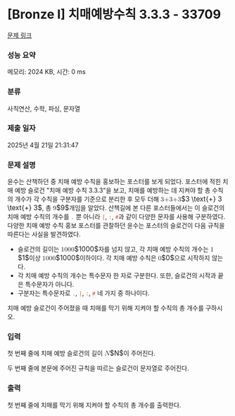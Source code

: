 # [Bronze I] 치매예방수칙 3.3.3 - 33709 

[문제 링크](https://www.acmicpc.net/problem/33709) 

### 성능 요약

메모리: 2024 KB, 시간: 0 ms

### 분류

사칙연산, 수학, 파싱, 문자열

### 제출 일자

2025년 4월 21일 21:31:47

### 문제 설명

<p>윤수는 산책하던 중 치매 예방 수칙을 홍보하는 포스터를 보게 되었다. 포스터에 적힌 치매 예방 슬로건 "치매 예방 수칙 3.3.3"을 보고, 치매를 예방하는 데 지켜야 할 총 수칙의 개수가 각 수칙을 구분자를 기준으로 분리한 후 모두 더해 <mjx-container class="MathJax" jax="CHTML" style="font-size: 109%; position: relative;"><mjx-math class="MJX-TEX" aria-hidden="true"><mjx-mn class="mjx-n"><mjx-c class="mjx-c33"></mjx-c></mjx-mn><mjx-mtext class="mjx-n"><mjx-c class="mjx-c2B"></mjx-c></mjx-mtext><mjx-mn class="mjx-n"><mjx-c class="mjx-c33"></mjx-c></mjx-mn><mjx-mtext class="mjx-n"><mjx-c class="mjx-c2B"></mjx-c></mjx-mtext><mjx-mn class="mjx-n"><mjx-c class="mjx-c33"></mjx-c></mjx-mn></mjx-math><mjx-assistive-mml unselectable="on" display="inline"><math xmlns="http://www.w3.org/1998/Math/MathML"><mn>3</mn><mtext>+</mtext><mn>3</mn><mtext>+</mtext><mn>3</mn></math></mjx-assistive-mml><span aria-hidden="true" class="no-mathjax mjx-copytext">$3 \text{+} 3 \text{+} 3$</span></mjx-container>, 총 <mjx-container class="MathJax" jax="CHTML" style="font-size: 109%; position: relative;"><mjx-math class="MJX-TEX" aria-hidden="true"><mjx-mn class="mjx-n"><mjx-c class="mjx-c39"></mjx-c></mjx-mn></mjx-math><mjx-assistive-mml unselectable="on" display="inline"><math xmlns="http://www.w3.org/1998/Math/MathML"><mn>9</mn></math></mjx-assistive-mml><span aria-hidden="true" class="no-mathjax mjx-copytext">$9$</span></mjx-container>개임을 알았다. 산책길에 본 다른 포스터들에서는 이 슬로건의 치매 예방 수칙의 개수를 <span style="color:#e74c3c;"><code>.</code></span> 뿐 아니라 <span style="color:#e74c3c;"><code>|</code></span>, <span style="color:#e74c3c;"><code>:</code></span>, <span style="color:#e74c3c;"><code>#</code></span>과 같이 다양한 문자를 사용해 구분하였다. 다양한 치매 예방 수칙 홍보 포스터를 관찰하던 윤수는 포스터의 슬로건이 다음 규칙을 따른다는 사실을 발견하였다.</p>

<ul>
	<li>슬로건의 길이는 <mjx-container class="MathJax" jax="CHTML" style="font-size: 109%; position: relative;"><mjx-math class="MJX-TEX" aria-hidden="true"><mjx-mn class="mjx-n"><mjx-c class="mjx-c31"></mjx-c><mjx-c class="mjx-c30"></mjx-c><mjx-c class="mjx-c30"></mjx-c><mjx-c class="mjx-c30"></mjx-c></mjx-mn></mjx-math><mjx-assistive-mml unselectable="on" display="inline"><math xmlns="http://www.w3.org/1998/Math/MathML"><mn>1000</mn></math></mjx-assistive-mml><span aria-hidden="true" class="no-mathjax mjx-copytext">$1000$</span></mjx-container>자를 넘지 않고, 각 치매 예방 수칙의 개수는 <mjx-container class="MathJax" jax="CHTML" style="font-size: 109%; position: relative;"><mjx-math class="MJX-TEX" aria-hidden="true"><mjx-mn class="mjx-n"><mjx-c class="mjx-c31"></mjx-c></mjx-mn></mjx-math><mjx-assistive-mml unselectable="on" display="inline"><math xmlns="http://www.w3.org/1998/Math/MathML"><mn>1</mn></math></mjx-assistive-mml><span aria-hidden="true" class="no-mathjax mjx-copytext">$1$</span></mjx-container>이상 <mjx-container class="MathJax" jax="CHTML" style="font-size: 109%; position: relative;"><mjx-math class="MJX-TEX" aria-hidden="true"><mjx-mn class="mjx-n"><mjx-c class="mjx-c31"></mjx-c><mjx-c class="mjx-c30"></mjx-c><mjx-c class="mjx-c30"></mjx-c><mjx-c class="mjx-c30"></mjx-c></mjx-mn></mjx-math><mjx-assistive-mml unselectable="on" display="inline"><math xmlns="http://www.w3.org/1998/Math/MathML"><mn>1000</mn></math></mjx-assistive-mml><span aria-hidden="true" class="no-mathjax mjx-copytext">$1000$</span></mjx-container>이하이다. 각 치매 예방 수칙은 <mjx-container class="MathJax" jax="CHTML" style="font-size: 109%; position: relative;"><mjx-math class="MJX-TEX" aria-hidden="true"><mjx-mn class="mjx-n"><mjx-c class="mjx-c30"></mjx-c></mjx-mn></mjx-math><mjx-assistive-mml unselectable="on" display="inline"><math xmlns="http://www.w3.org/1998/Math/MathML"><mn>0</mn></math></mjx-assistive-mml><span aria-hidden="true" class="no-mathjax mjx-copytext">$0$</span></mjx-container>으로 시작하지 않는다.</li>
	<li>각 치매 예방 수칙의 개수는 특수문자 한 자로 구분한다. 또한, 슬로건의 시작과 끝은 특수문자가 아니다.</li>
	<li>구분자는 특수문자로 <span style="color:#e74c3c;"><code>.</code></span>, <span style="color:#e74c3c;"><code>|</code></span>, <span style="color:#e74c3c;"><code>:</code></span>, <span style="color:#e74c3c;"><code>#</code></span> 네 가지 중 하나이다.</li>
</ul>

<p>치매 예방 슬로건이 주어졌을 때 치매를 막기 위해 지켜야 할 수칙의 총 개수를 구하시오.</p>

### 입력 

 <p>첫 번째 줄에 치매 예방 슬로건의 길이 <mjx-container class="MathJax" jax="CHTML" style="font-size: 109%; position: relative;"><mjx-math class="MJX-TEX" aria-hidden="true"><mjx-mi class="mjx-i"><mjx-c class="mjx-c1D441 TEX-I"></mjx-c></mjx-mi></mjx-math><mjx-assistive-mml unselectable="on" display="inline"><math xmlns="http://www.w3.org/1998/Math/MathML"><mi>N</mi></math></mjx-assistive-mml><span aria-hidden="true" class="no-mathjax mjx-copytext">$N$</span></mjx-container>이 주어진다.</p>

<p>두 번째 줄에 본문에 주어진 규칙을 따르는 슬로건이 문자열로 주어진다.</p>

### 출력 

 <p>첫 번째 줄에 치매를 막기 위해 지켜야 할 수칙의 총 개수를 출력한다.</p>

